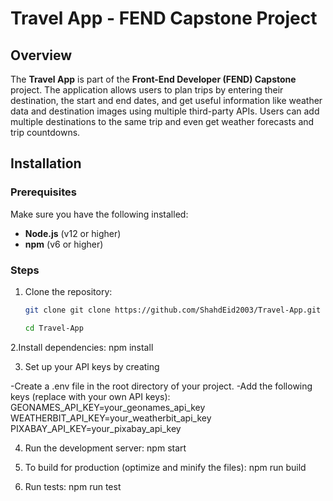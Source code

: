 # Travel App - FEND Capstone Project

## Overview

The **Travel App** is part of the **Front-End Developer (FEND) Capstone** project. The application allows users to plan trips by entering their destination, the start and end dates, and get useful information like weather data and destination images using multiple third-party APIs. Users can add multiple destinations to the same trip and even get weather forecasts and trip countdowns.


## Installation

### Prerequisites

Make sure you have the following installed:

- **Node.js** (v12 or higher)
- **npm** (v6 or higher)

### Steps

1. Clone the repository:

   ```bash
   git clone git clone https://github.com/ShahdEid2003/Travel-App.git

   cd Travel-App

2.Install dependencies:
    npm install

3. Set up your API keys by creating 


-Create a .env file in the root directory of your project.
-Add the following keys (replace with your own API keys):
GEONAMES_API_KEY=your_geonames_api_key
WEATHERBIT_API_KEY=your_weatherbit_api_key
PIXABAY_API_KEY=your_pixabay_api_key

4. Run the development server:
    npm start

5. To build for production (optimize and minify the files):
    npm run build

6. Run tests:
    npm run test


    
